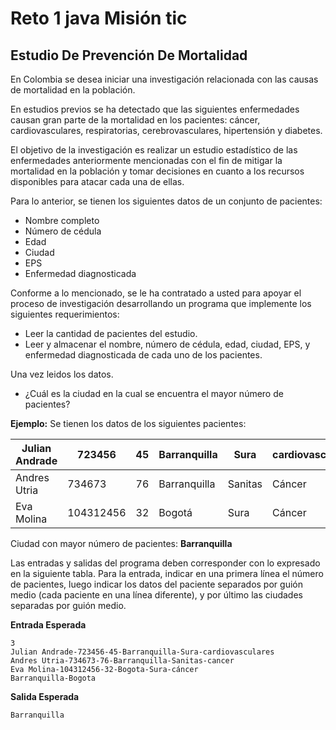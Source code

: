 # Reto 1 java Misión tic
## Estudio De Prevención De Mortalidad

En Colombia se desea iniciar una investigación relacionada con las causas de mortalidad en la población.

En estudios previos se ha detectado que las siguientes enfermedades causan gran parte de la mortalidad en los pacientes: cáncer, cardiovasculares, respiratorias, cerebrovasculares, hipertensión y diabetes.

El objetivo de la investigación es realizar un estudio estadístico de las enfermedades anteriormente mencionadas con el fin de mitigar la mortalidad en la población y tomar decisiones en cuanto a los recursos disponibles para atacar cada una de ellas.

Para lo anterior, se tienen los siguientes datos de un conjunto de pacientes:

- Nombre completo
- Número de cédula
- Edad
- Ciudad
- EPS
- Enfermedad diagnosticada

Conforme a lo mencionado, se le ha contratado a usted para apoyar el proceso de investigación desarrollando un programa que implemente los siguientes requerimientos:

- Leer la cantidad de pacientes del estudio.
- Leer y almacenar el nombre, número de cédula, edad, ciudad, EPS, y enfermedad diagnosticada de cada uno de los pacientes.
 
Una vez leidos los datos.

- ¿Cuál es la ciudad en la cual se encuentra el mayor número de pacientes?

**Ejemplo:**
Se tienen los datos de los siguientes pacientes:

|Julian Andrade|723456   |45|Barranquilla|Sura   |cardiovasculares|
|--------------|---------|--|------------|-------|----------------|
|Andres Utria  |734673   |76|Barranquilla|Sanitas|Cáncer          |
|Eva Molina    |104312456|32|Bogotá      |Sura   |Cáncer          |

Ciudad con mayor número de pacientes: **Barranquilla**

Las entradas y salidas del programa deben corresponder con lo expresado en la siguiente tabla. Para la entrada, indicar en una primera línea el número de pacientes, luego indicar los datos del paciente separados por guión medio (cada paciente en una línea diferente), y por último las ciudades separadas por guión medio.

**Entrada Esperada**

<pre><code>3
Julian Andrade-723456-45-Barranquilla-Sura-cardiovasculares
Andres Utria-734673-76-Barranquilla-Sanitas-cancer
Eva Molina-104312456-32-Bogota-Sura-cáncer
Barranquilla-Bogota
</code></pre>

**Salida Esperada**
<pre><code>Barranquilla</code></pre>

